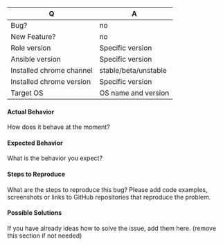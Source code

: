 | Q | A
| --- | ---
| Bug? | no
| New Feature? | no
| Role version | Specific version
| Ansible version | Specific version
| Installed chrome channel | stable/beta/unstable
| Installed chrome version | Specific version
| Target OS | OS name and version

#### Actual Behavior

How does it behave at the moment? 

#### Expected Behavior

What is the behavior you expect?

#### Steps to Reproduce

What are the steps to reproduce this bug? Please add code examples,
screenshots or links to GitHub repositories that reproduce the problem.

#### Possible Solutions

If you have already ideas how to solve the issue, add them here.
(remove this section if not needed)
